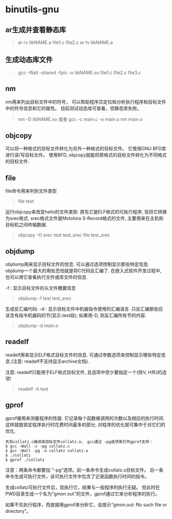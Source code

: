# binutils-gnu

## ar生成并查看静态库
> ar rv libNAME.a file1.c file2.c
> ar tv libNAME.a

## 生成动态库文件
> gcc -Wall -shared -fpic -o libNAME.so file1.c file2.c file3.c

## nm 
nm用来列出目标文件中的符号，
可以帮助程序员定位和分析执行程序和目标文件中的符号信息和它的属性。
目前测试动态库可查看，但静态库失败。

> nm -D libNAME.so
或者
> gcc -c main.c -o main.o
> nm main.o

## objcopy
可以将一种格式的目标文件转化为另外一种格式的目标文件。
它使用GNU BFD库进行读/写目标文件。
使用BFD, objcopy就能将原格式的目标文件转化为不同格式的目标文件.

## file
file命令用来判别文件类型

> file test

运行objcopy来改变hello的文件类型: 
原先它是ELF格式的可执行程序, 现将它转换为srec格式.
srec格式文件是Motolora S-Record格式的文件, 主要用来在主机和目标机之间传输数据.

> objcopy -O srec test test_srec
> file test_srec

## objdump 
objdump用来显示目标文件的信息. 可以通过选项控制显示那些特定信息.
objdump一个最大的用处恐怕就是将C代码反汇编了.
在嵌入式软件开发过程中, 也可以用它查看执行文件或库文件的信息.

-f : 显示目标文件的头文件概要信息
> objdump -f test test_srec

生成反汇编代码:
-d : 显示目标文件中机器指令使用的汇编语言.
只反汇编那些应该含有指令机器码的节(显示.text段);
如果用-D, 则反汇编所有节的内容.
> objdump -d main.o

## readelf
readelf用来显示ELF格式目标文件的信息.
可通过参数选项来控制显示哪些特定信息.(注意: readelf不支持显示archive文档).

注意: readelf只能用于ELF格式目标文件, 且选项中至少要指定一个(除V, H外)的选项!

>  readelf -h test

## gprof
gprof被用来测量程序的性能. 它记录每个函数被调用的次数以及相应的执行时间.
这样就能锁定程序执行时花费时间最多的部分, 对程序的优化就可集中于对它们的优化.

```
先将collatz.c编译成目标文件collatz.o， gcc通过 -pg选项来打开gprof支持：
$ gcc -Wall -c -pg collatz.c
$ gcc -Wall -pg -o collatz collatz.o
$ ./collatz
$ gprof ./collatz
```
注意：两条命令都要加 "-pg"选项。前一条命令生成collatz.o目标文件。
后一条命令生成可执行文件，该可执行文件中包含了记录函数执行时间的指令。

生成collatz可执行文件后，现执行它，结果与一般程序的执行无疑。
但此时在PWD目录生成一个名为"gmon.out"的文件，gprof通过它来分析程序的执行。

如果不先执行程序，而直接用gprof来分析它，会提示“gmon.out: No such file or directory”。
